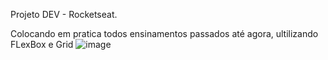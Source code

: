 Projeto DEV - Rocketseat.

Colocando em pratica todos ensinamentos passados até agora, ultilizando FLexBox e Grid
![image](https://github.com/user-attachments/assets/16237ea7-0a68-43a4-84f3-a43903ea5a27)
